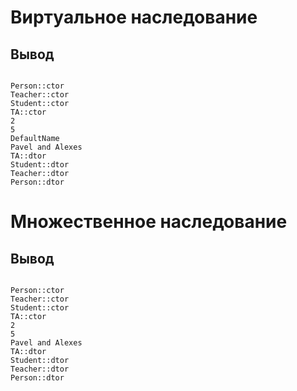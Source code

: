 # Виртуальное наследование
## Вывод
```

Person::ctor
Teacher::ctor
Student::ctor
TA::ctor
2
5
DefaultName 
Pavel and Alexes
TA::dtor
Student::dtor
Teacher::dtor
Person::dtor

```
# Множественное наследование
## Вывод
```

Person::ctor
Teacher::ctor
Student::ctor
TA::ctor
2
5
Pavel and Alexes
TA::dtor
Student::dtor
Teacher::dtor
Person::dtor

```

